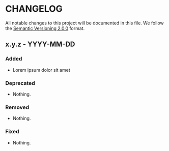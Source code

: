 # CHANGELOG

All notable changes to this project will be documented in this file.
We follow the [Semantic Versioning 2.0.0](http://semver.org/) format.


## x.y.z - YYYY-MM-DD

### Added
- Lorem ipsum dolor sit amet

### Deprecated
- Nothing.

### Removed
- Nothing.

### Fixed
- Nothing.
